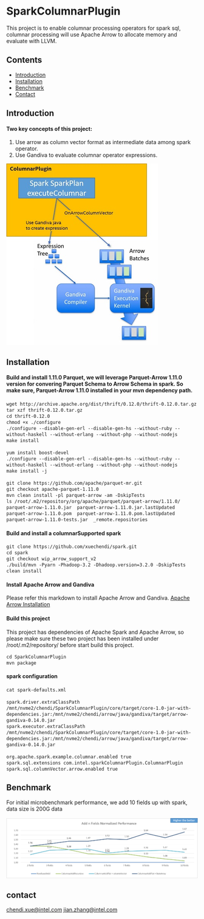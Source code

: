 # SparkColumnarPlugin

This project is to enable columnar processing operators for spark sql, columnar processing will use Apache Arrow to allocate memory and evaluate with LLVM. 

## Contents

- [Introduction](#introduction)
- [Installation](#installation)
- [Benchmark](#benchmark)
- [Contact](#contact)

## Introduction

#### Two key concepts of this project:
1. Use arrow as column vector format as intermediate data among spark operator.
2. Use Gandiva to evaluate columnar operator expressions.

![Overview](/resource/overview.jpg)

## Installation

#### Build and install 1.11.0 Parquet, we will leverage Parquet-Arrow 1.11.0 version for convering Parquet Schema to Arrow Schema in spark. So make sure, Parquet-Arrow 1.11.0 installed in your mvn dependency path.

``` shell
wget http://archive.apache.org/dist/thrift/0.12.0/thrift-0.12.0.tar.gz
tar xzf thrift-0.12.0.tar.gz
cd thrift-0.12.0
chmod +x ./configure
./configure --disable-gen-erl --disable-gen-hs --without-ruby --without-haskell --without-erlang --without-php --without-nodejs
make install

yum install boost-devel
./configure --disable-gen-erl --disable-gen-hs --without-ruby --without-haskell --without-erlang --without-php --without-nodejs
make install -j

git clone https://github.com/apache/parquet-mr.git
git checkout apache-parquet-1.11.0
mvn clean install -pl parquet-arrow -am -DskipTests
ls /root/.m2/repository/org/apache/parquet/parquet-arrow/1.11.0/
parquet-arrow-1.11.0.jar  parquet-arrow-1.11.0.jar.lastUpdated  parquet-arrow-1.11.0.pom  parquet-arrow-1.11.0.pom.lastUpdated  parquet-arrow-1.11.0-tests.jar  _remote.repositories
```

#### Build and install a columnarSupported spark

``` shell
git clone https://github.com/xuechendi/spark.git
cd spark
git checkout wip_arrow_support_v2
./build/mvn -Pyarn -Phadoop-3.2 -Dhadoop.version=3.2.0 -DskipTests clean install
```

#### Install Apache Arrow and Gandiva

Please refer this markdown to install Apache Arrow and Gandiva.
[Apache Arrow Installation](/resource/ApacheArrowInstallation.md)


#### Build this project

This project has dependencies of Apache Spark and Apache Arrow, so please make sure these two project has been installed under /root/.m2/repository/ before start build this project.
``` shell
cd SparkColumnarPlugin
mvn package
```

#### spark configuration

``` shell
cat spark-defaults.xml

spark.driver.extraClassPath /mnt/nvme2/chendi/SparkColumnarPlugin/core/target/core-1.0-jar-with-dependencies.jar:/mnt/nvme2/chendi/arrow/java/gandiva/target/arrow-gandiva-0.14.0.jar
spark.executor.extraClassPath /mnt/nvme2/chendi/SparkColumnarPlugin/core/target/core-1.0-jar-with-dependencies.jar:/mnt/nvme2/chendi/arrow/java/gandiva/target/arrow-gandiva-0.14.0.jar

org.apache.spark.example.columnar.enabled true
spark.sql.extensions com.intel.sparkColumnarPlugin.ColumnarPlugin
spark.sql.columnVector.arrow.enabled true
```

## Benchmark

For initial microbenchmark performance, we add 10 fields up with spark, data size is 200G data

![Performance](/resource/performance.png)

## contact

chendi.xue@intel.com
jian.zhang@intel.com
